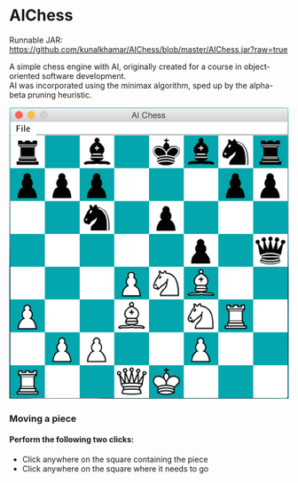 # AIChess
Runnable JAR:  
https://github.com/kunalkhamar/AIChess/blob/master/AIChess.jar?raw=true

A simple chess engine with AI, originally created for a course in object-oriented software development.  
AI was incorporated using the minimax algorithm, sped up by the alpha-beta pruning heuristic.

[game]: ./gameplay.png "Game play"
![alt-text][game]  

### Moving a piece  
#### Perform the following two clicks:  
+ Click anywhere on the square containing the piece
+ Click anywhere on the square where it needs to go
